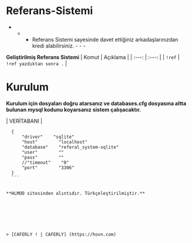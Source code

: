 # Referans-Sistemi
- - - Referans Sistemi sayesinde davet ettiğiniz arkadaşlarınızdan kredi alabilirsiniz. - - - 

 **Geliştirilmiş Referans Sistemi**
 | Komut  | Açıklama |
 | :---: | :---: |
 | `!ref` | `!ref yazdıktan sonra .`  |

# Kurulum
 **Kurulum için dosyaları doğru atarsanız ve databases.cfg dosyasına altta bulunan mysql kodunu koyarsanız sistem çalışacaktır.**

 | VERİTABANI | 

  ```  "referal_system"
    {
        "driver"    "sqlite"
        "host"        "localhost"
        "database"    "referal_system-sqlite"
        "user"        ""
        "pass"        ""
        //"timeout"    "0"
        "port"        "3306"
    }
    ```
 

**HLMOD sitesinden alıntıdır. Türkçeleştirilmiştir.**







> [CAFERLY ! | CAFERLY] (https://hovn.com)
